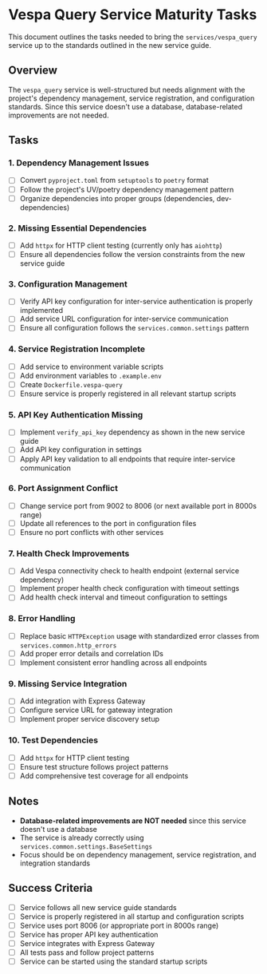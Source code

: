# Vespa Query Service Maturity Tasks

This document outlines the tasks needed to bring the `services/vespa_query` service up to the standards outlined in the new service guide.

## Overview

The `vespa_query` service is well-structured but needs alignment with the project's dependency management, service registration, and configuration standards. Since this service doesn't use a database, database-related improvements are not needed.

## Tasks

### 1. Dependency Management Issues
- [ ] Convert `pyproject.toml` from `setuptools` to `poetry` format
- [ ] Follow the project's UV/poetry dependency management pattern
- [ ] Organize dependencies into proper groups (dependencies, dev-dependencies)

### 2. Missing Essential Dependencies
- [ ] Add `httpx` for HTTP client testing (currently only has `aiohttp`)
- [ ] Ensure all dependencies follow the version constraints from the new service guide

### 3. Configuration Management
- [ ] Verify API key configuration for inter-service authentication is properly implemented
- [ ] Add service URL configuration for inter-service communication
- [ ] Ensure all configuration follows the `services.common.settings` pattern

### 4. Service Registration Incomplete
- [ ] Add service to environment variable scripts
- [ ] Add environment variables to `.example.env`
- [ ] Create `Dockerfile.vespa-query`
- [ ] Ensure service is properly registered in all relevant startup scripts

### 5. API Key Authentication Missing
- [ ] Implement `verify_api_key` dependency as shown in the new service guide
- [ ] Add API key configuration in settings
- [ ] Apply API key validation to all endpoints that require inter-service communication

### 6. Port Assignment Conflict
- [ ] Change service port from 9002 to 8006 (or next available port in 8000s range)
- [ ] Update all references to the port in configuration files
- [ ] Ensure no port conflicts with other services

### 7. Health Check Improvements
- [ ] Add Vespa connectivity check to health endpoint (external service dependency)
- [ ] Implement proper health check configuration with timeout settings
- [ ] Add health check interval and timeout configuration to settings

### 8. Error Handling
- [ ] Replace basic `HTTPException` usage with standardized error classes from `services.common.http_errors`
- [ ] Add proper error details and correlation IDs
- [ ] Implement consistent error handling across all endpoints

### 9. Missing Service Integration
- [ ] Add integration with Express Gateway
- [ ] Configure service URL for gateway integration
- [ ] Implement proper service discovery setup

### 10. Test Dependencies
- [ ] Add `httpx` for HTTP client testing
- [ ] Ensure test structure follows project patterns
- [ ] Add comprehensive test coverage for all endpoints

## Notes

- **Database-related improvements are NOT needed** since this service doesn't use a database
- The service is already correctly using `services.common.settings.BaseSettings`
- Focus should be on dependency management, service registration, and integration standards

## Success Criteria

- [ ] Service follows all new service guide standards
- [ ] Service is properly registered in all startup and configuration scripts
- [ ] Service uses port 8006 (or appropriate port in 8000s range)
- [ ] Service has proper API key authentication
- [ ] Service integrates with Express Gateway
- [ ] All tests pass and follow project patterns
- [ ] Service can be started using the standard startup scripts
